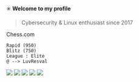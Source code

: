 ✳️ **Welcome to my profile** 


> Cybersecurity & Linux enthusiast since 2017

Chess.com
```
Rapid (950) 
Blitz (750)
League : Elite
@ --> LuvResval
```

![](https://cdn.discordapp.com/attachments/1004140269706420224/1074687977776742530/c-.png)
![](https://cdn.discordapp.com/attachments/1004140269706420224/1074688297403695154/python.png)
![](https://cdn.discordapp.com/attachments/1004140269706420224/1074688498080157726/html-5.png)
![](https://cdn.discordapp.com/attachments/1004140269706420224/1074688732155871272/css-3.png)
![](https://cdn.discordapp.com/attachments/1004140269706420224/1074690215186276362/php.png)



